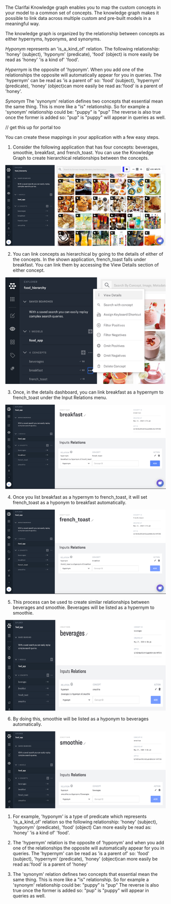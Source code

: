 The Clarifai Knowledge graph enables you to map the custom concepts in your model to a common set of concepts. The knowledge graph makes it possible to link data across multiple custom and pre-built models in a meaningful way.

The knowledge graph is organized by the relationship between concepts as either hypernyms, hyponyms, and synonyms.

*Hyponym* represents an 'is_a_kind_of' relation. The following relationship: 'honey' (subject), 'hyponym' (predicate), 'food' (object) is more easily be read as 'honey' 'is a kind of' 'food'.

*Hypernym* is the opposite of 'hyponym'. When you add one of the relationships the opposite will automatically appear for you in queries. The 'hypernym' can be read as 'is a parent of' so: 'food' (subject), 'hypernym' (predicate), 'honey' (object)can more easily be read as:'food' is a parent of 'honey'.

*Synonym* The 'synonym' relation defines two concepts that essential mean the same thing. This is more like a "is" relationship. So for example a 'synonym' relationship could be: "puppy" is "pup" The reverse is also true once the former is added so: "pup" is "puppy" will appear in queries as well.

// get this up for portal too




You can create these mappings in your application with a few easy steps.  

1. Consider the following application that has four concepts: beverages, smoothie, breakfast, and french_toast. You can use the Knowledge Graph to create hierarchical relationships between the concepts.

![](../../images/kg1.png)

2. You can link concepts as hierarchical by going to the details of either of the concepts. In the shown application, french_toast falls under breakfast. You can link them by accessing the View Details section of either concept.

![](../../images/kg2.png)

3. Once, in the details dashboard, you can link breakfast as a hypernym to french_toast under the Input Relations menu.

![](../../images/kg3.png)

4. Once you list breakfast as a hypernym to french_toast, it will set french_toast as a hyponym to breakfast automatically.

![](../../images/kg4.png)

5. This process can be used to create similar relationships between beverages and smoothie. Beverages will be listed as a hypernym to smoothie.

![](../../images/kg5.png)

6. By doing this, smoothie will be listed as a hyponym to beverages automatically.

![](../../images/kg6.png)


1) For example, 'hyponym' is a type of predicate which represents 'is_a_kind_of' relation so the following relationship: 'honey' (subject), 'hyponym' (predicate), 'food' (object)
Can more easily be read as: 'honey' 'is a kind of' 'food'.

2) The 'hypernym' relation is the opposite of 'hyponym' and when you add one of the relationships the opposite will automatically appear for you in queries. The 'hypernym' can be read as 'is a parent of' so: 'food' (subject), 'hypernym' (predicate), 'honey' (object)can more easily be read as:'food' is a parent of 'honey'
3) The 'synonym' relation defines two concepts that essential mean the same thing. This is more like a "is" relationship. So for example a 'synonym' relationship could be: "puppy" is "pup"
The reverse is also true once the former is added so: "pup" is "puppy" will appear in queries as well.
